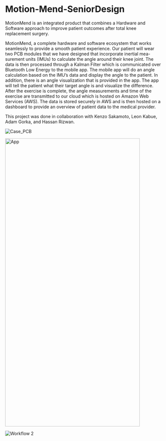 # Motion-Mend-SeniorDesign

MotionMend is an integrated product that combines a Hardware and Software approach to improve patient outcomes after total knee replacement surgery. 


MotionMend, a complete hardware and software ecosystem that works seamlessly to provide a smooth patient experience. Our patient will wear two PCB modules that we have designed that incorporate inertial mea- surement units (IMUs) to calculate the angle around their knee joint. The data is then processed through a Kalman Filter which is communicated over Bluetooth Low Energy to the mobile app. The mobile app will do an angle calculation based on the IMU’s data and display the angle to the patient. In addition, there is an angle visualization that is provided in the app. The app will tell the patient what their target angle is and visualize the difference. After the exercise is complete, the angle measurements and time of the exercise are transmitted to our cloud which is hosted on Amazon Web Services (AWS). The data is stored securely in AWS and is then hosted on a dashboard to provide an overview of patient data to the medical provider. 

This project was done in collaboration with Kenzo Sakamoto, Leon Kabue, Adam Gorka, and Hassan Rizwan. 

![Case_PCB](https://github.com/user-attachments/assets/0f88a0db-be44-43dc-a1c0-72f77b17dd36)

<img width="433" height="925" alt="App" src="https://github.com/user-attachments/assets/6408ed8a-5deb-4343-9db0-e4b4b5550c87" />

![Workflow 2](https://github.com/user-attachments/assets/e958ffa7-04ac-427a-8e80-91cf200db036)
